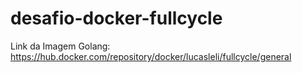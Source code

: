 # desafio-docker-fullcycle

Link da Imagem Golang: https://hub.docker.com/repository/docker/lucasleli/fullcycle/general
